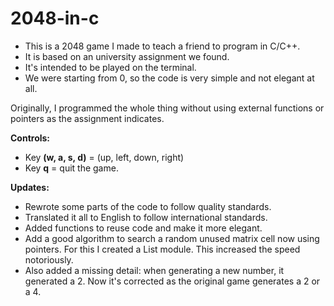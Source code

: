 # 2048-in-c

- This is a 2048 game I made to teach a friend to program in C/C++.
- It is based on an university assignment we found.
- It's intended to be played on the terminal.
- We were starting from 0, so the code is very simple and not elegant at all.


Originally, I programmed the whole thing without using external functions or pointers as the assignment indicates.


**Controls:**

- Key **(w, a, s, d)** = (up, left, down, right)
- Key **q** = quit the game.


**Updates:**

- Rewrote some parts of the code to follow quality standards.
- Translated it all to English to follow international standards.
- Added functions to reuse code and make it more elegant.
- Add a good algorithm to search a random unused matrix cell now using pointers. For this I created a List module. This increased the speed notoriously.
- Also added a missing detail: when generating a new number, it generated a 2. Now it's corrected as the original game generates a 2 or a 4.
